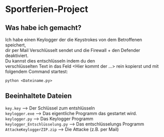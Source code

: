 # Sportferien-Project

## Was habe ich gemacht?
Ich habe einen Keylogger der die Keystrokes von dem Betroffenen speichert,    
dir per Mail Verschlüsselt sendet und die Firewall + den Defender deaktiviert.  
Du kannst dies entschlüsseln indem du den  
verschlüsselten Text in das Feld <Hier kommt der ...> rein kopierst und mit  
folgendem Command startest:  

`python <Dateiname.py>`  

## Beeinhaltete Dateien
`key.key` --> Der Schlüssel zum entshlüsseln  
`keylogger.exe` --> Das eigentliche Programm das gestartet wird.  
`keylogger.py` --> Das Keylogger Programm  
`keylogger_Entschlüsselung.py` --> Das entschlüsselungs Programm  
`AttackeKeyloggerZIP.zip` --> Die Attacke (z.B. per Mail)
